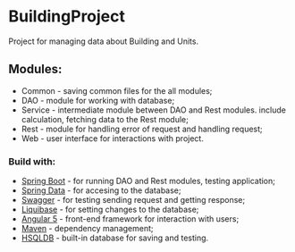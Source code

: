 # BuildingProject
Project for managing data about Building and Units.
## Modules:
* Common - saving common files for the all modules;
* DAO - module for working with database;
* Service - intermediate module between DAO and Rest modules. include calculation, fetching data to the Rest module;
* Rest - module for handling error of request and handling request;
* Web - user interface for interactions with project.

### Build with:
* [Spring Boot](https://spring.io/projects/spring-boot) - for running DAO and Rest modules, testing application;
* [Spring Data](https://spring.io/projects/spring-data) - for accesing to the database;
* [Swagger](https://swagger.io/) - for testing sending request and getting response;
* [Liquibase](https://www.liquibase.org/) - for setting changes to the database;
* [Angular 5](https://angular.io/) - front-end framework for interaction with users;
* [Maven](https://maven.apache.org/) - dependency management;
* [HSQLDB](http://hsqldb.org/) - built-in database for saving and testing.
